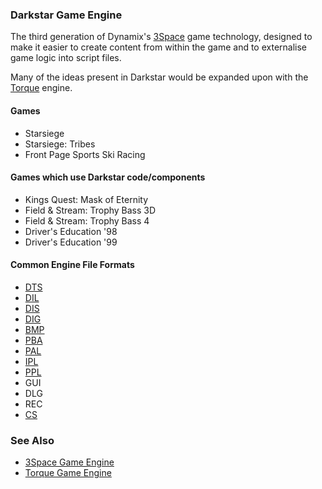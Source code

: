 ### Darkstar Game Engine

The third generation of Dynamix's [3Space](/siege-modules/extension/siege-extension-3space/src/3space.md) game technology, designed to make it easier to create content from within the game and to externalise game logic into script files.

Many of the ideas present in Darkstar would be expanded upon with the [Torque](/siege-modules/extension/siege-extension-3space/src/torque.md) engine.

#### Games
* Starsiege
* Starsiege: Tribes
* Front Page Sports Ski Racing

#### Games which use Darkstar code/components
* Kings Quest: Mask of Eternity
* Field & Stream: Trophy Bass 3D
* Field & Stream: Trophy Bass 4
* Driver's Education '98
* Driver's Education '99

#### Common Engine File Formats
* [DTS](/siege-modules/content/siege-content-3space/src/dts/DTS.md)
* [DIL](/siege-modules/content/siege-content-3space/src/DIL.md)
* [DIS](/siege-modules/content/siege-content-3space/src/DIS.md)
* [DIG](/siege-modules/content/siege-content-3space/src/DIG.md)
* [BMP](/siege-modules/content/siege-content-3space/src/bmp/BMP.md)
* [PBA](/siege-modules/content/siege-content-3space/src/bmp/PBA.md)
* [PAL](/siege-modules/content/siege-content-3space/src/pal/PAL.md)
* [IPL](/siege-modules/content/siege-content-3space/src/pal/IPL.md)
* [PPL](/siege-modules/content/siege-content-3space/src/pal/PPL.md)
* GUI
* DLG
* REC
* [CS](/siege-modules/content/siege-content-3space/src/cscript/CS.md)

### See Also
* [3Space Game Engine](/siege-modules/extension/siege-extension-3space/src/3space.md)
* [Torque Game Engine](/siege-modules/extension/siege-extension-3space/src/torque.md)